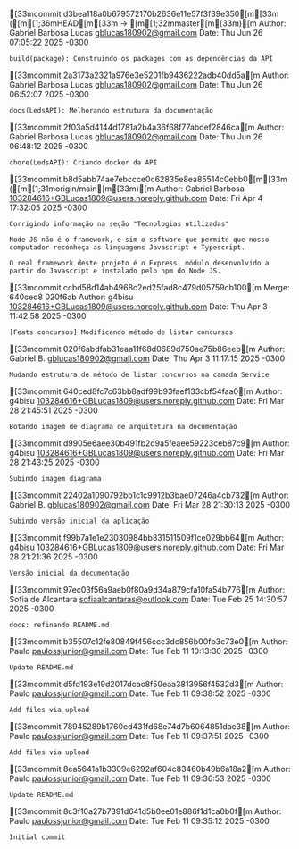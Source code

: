 [33mcommit d3bea118a0b679572170b2636e11e57f3f39e350[m[33m ([m[1;36mHEAD[m[33m -> [m[1;32mmaster[m[33m)[m
Author: Gabriel Barbosa Lucas <gblucas180902@gmail.com>
Date:   Thu Jun 26 07:05:22 2025 -0300

    build(package): Construindo os packages com as dependências da API

[33mcommit 2a3173a2321a976e3e5201fb9436222adb40dd5a[m
Author: Gabriel Barbosa Lucas <gblucas180902@gmail.com>
Date:   Thu Jun 26 06:52:07 2025 -0300

    docs(LedsAPI): Melhorando estrutura da documentação

[33mcommit 2f03a5d4144d1781a2b4a36f68f77abdef2846ca[m
Author: Gabriel Barbosa Lucas <gblucas180902@gmail.com>
Date:   Thu Jun 26 06:48:12 2025 -0300

    chore(LedsAPI): Criando docker da API

[33mcommit b8d5abb74ae7ebccce0c62835e8ea85514c0ebb0[m[33m ([m[1;31morigin/main[m[33m)[m
Author: Gabriel Barbosa <103284616+GBLucas1809@users.noreply.github.com>
Date:   Fri Apr 4 17:32:05 2025 -0300

    Corrigindo informação na seção "Tecnologias utilizadas"
    
    Node JS não é o framework, e sim o software que permite que nosso computador reconheça as linguagens Javascript e Typescript.
    
    O real framework deste projeto é o Express, módulo desenvolvido a partir do Javascript e instalado pelo npm do Node JS.

[33mcommit ccbd58d14ab4968c2ed25fad8c479d05759cb100[m
Merge: 640ced8 020f6ab
Author: g4bisu <103284616+GBLucas1809@users.noreply.github.com>
Date:   Thu Apr 3 11:42:58 2025 -0300

    [Feats concursos] Modificando método de listar concursos

[33mcommit 020f6abdfab31eaa11f68d0689d750ae75b86eeb[m
Author: Gabriel B. <gblucas180902@gmail.com>
Date:   Thu Apr 3 11:17:15 2025 -0300

    Mudando estrutura de método de listar concursos na camada Service

[33mcommit 640ced8fc7c63bb8adf99b93faef133cbf54faa0[m
Author: g4bisu <103284616+GBLucas1809@users.noreply.github.com>
Date:   Fri Mar 28 21:45:51 2025 -0300

    Botando imagem de diagrama de arquitetura na documentação

[33mcommit d9905e6aee30b491fb2d9a5feaee59223ceb87c9[m
Author: g4bisu <103284616+GBLucas1809@users.noreply.github.com>
Date:   Fri Mar 28 21:43:25 2025 -0300

    Subindo imagem diagrama

[33mcommit 22402a1090792bb1c1c9912b3bae07246a4cb732[m
Author: Gabriel B. <gblucas180902@gmail.com>
Date:   Fri Mar 28 21:30:13 2025 -0300

    Subindo versão inicial da aplicação

[33mcommit f99b7a1e1e23030984bb831511509f1ce029bb64[m
Author: g4bisu <103284616+GBLucas1809@users.noreply.github.com>
Date:   Fri Mar 28 21:21:36 2025 -0300

    Versão inicial da documentação

[33mcommit 97ec03f56a9aeb0f80a9d34a879cfa10fa54b776[m
Author: Sofia de Alcantara <sofiaalcantaras@outlook.com>
Date:   Tue Feb 25 14:30:57 2025 -0300

    docs: refinando README.md

[33mcommit b35507c12fe80849f456ccc3dc856b00fb3c73e0[m
Author: Paulo <paulossjunior@gmail.com>
Date:   Tue Feb 11 10:13:30 2025 -0300

    Update README.md

[33mcommit d5fd193e19d2017dcac8f50eaa3813956f4532d3[m
Author: Paulo <paulossjunior@gmail.com>
Date:   Tue Feb 11 09:38:52 2025 -0300

    Add files via upload

[33mcommit 78945289b1760ed431fd68e74d7b6064851dac38[m
Author: Paulo <paulossjunior@gmail.com>
Date:   Tue Feb 11 09:37:51 2025 -0300

    Add files via upload

[33mcommit 8ea5641a1b3309e6292af604c83460b49b6a18a2[m
Author: Paulo <paulossjunior@gmail.com>
Date:   Tue Feb 11 09:36:53 2025 -0300

    Update README.md

[33mcommit 8c3f10a27b7391d641d5b0ee01e886f1d1ca0b0f[m
Author: Paulo <paulossjunior@gmail.com>
Date:   Tue Feb 11 09:35:12 2025 -0300

    Initial commit
